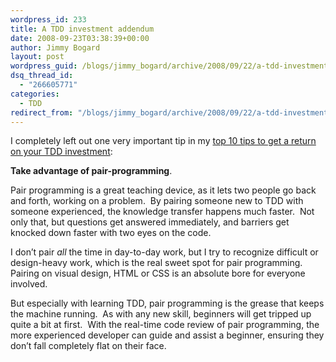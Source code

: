 ```yaml
---
wordpress_id: 233
title: A TDD investment addendum
date: 2008-09-23T03:38:39+00:00
author: Jimmy Bogard
layout: post
wordpress_guid: /blogs/jimmy_bogard/archive/2008/09/22/a-tdd-investment-addendum.aspx
dsq_thread_id:
  - "266605771"
categories:
  - TDD
redirect_from: "/blogs/jimmy_bogard/archive/2008/09/22/a-tdd-investment-addendum.aspx/"
---
```

I completely left out one very important tip in my [top 10 tips to get a return on your TDD investment](https://lostechies.com/blogs/jimmy_bogard/archive/2008/09/21/ten-tips-to-maximize-the-return-on-your-tdd-investment.aspx):

**Take advantage of pair-programming**.

Pair programming is a great teaching device, as it lets two people go back and forth, working on a problem.&nbsp; By pairing someone new to TDD with someone experienced, the knowledge transfer happens much faster.&nbsp; Not only that, but questions get answered immediately, and barriers get knocked down faster with two eyes on the code.

I don&#8217;t pair _all_ the time in day-to-day work, but I try to recognize difficult or design-heavy work, which is the real sweet spot for pair programming.&nbsp; Pairing on visual design, HTML or CSS is an absolute bore for everyone involved.

But especially with learning TDD, pair programming is the grease that keeps the machine running.&nbsp; As with any new skill, beginners will get tripped up quite a bit at first.&nbsp; With the real-time code review of pair programming, the more experienced developer can guide and assist a beginner, ensuring they don&#8217;t fall completely flat on their face.